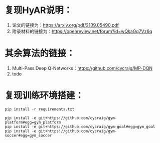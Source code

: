 <!--
 * @Author: gongweijing 876887913@qq.com
 * @Date: 2023-12-05 12:27:42
 * @LastEditors: gongweijing 876887913@qq.com
 * @LastEditTime: 2023-12-05 12:50:42
 * @FilePath: /gongweijing/Ship_New/hyar/readme.md
 * @Description: 
 * 
 * Copyright (c) 2023 by ${git_name_email}, All Rights Reserved. 
-->
# 复现HyAR说明：
1. 论文的链接为：https://arxiv.org/pdf/2109.05490.pdf
2. 附录材料的链接为：https://openreview.net/forum?id=wQkaGq7Vz6q

# 其余算法的链接：
1. Multi-Pass Deep Q-Networks：https://github.com/cycraig/MP-DQN
2. todo

# 复现训练环境搭建：
```
pip install -r requirements.txt
```

```
pip install -e git+https://github.com/cycraig/gym-platform#egg=gym_platform
pip install -e git+https://github.com/cycraig/gym-goal#egg=gym_goal
pip install -e git+https://github.com/cycraig/gym-soccer#egg=gym_soccer 

```
